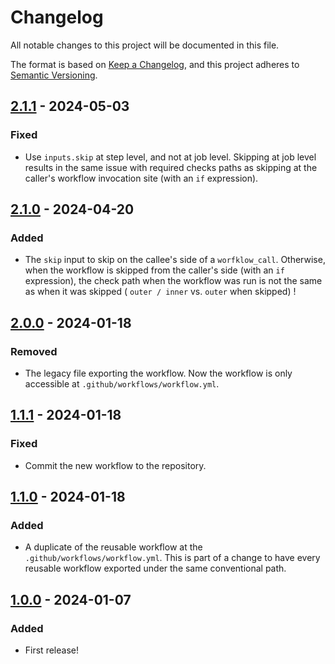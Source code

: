 # Changelog

All notable changes to this project will be documented in this file.

The format is based on [Keep a Changelog](https://keepachangelog.com/en/1.1.0/),
and this project adheres to [Semantic Versioning](https://semver.org/spec/v2.0.0.html).

## [2.1.1] - 2024-05-03

### Fixed

- Use `inputs.skip` at step level, and not at job level. Skipping at job level results in the same issue with
  required checks paths as skipping at the caller's workflow invocation site (with an `if` expression).

## [2.1.0] - 2024-04-20

### Added

- The `skip` input to skip on the callee's side of a `worfklow_call`. Otherwise, when the workflow is skipped from
  the caller's side (with an `if` expression), the check path when the workflow was run is not the same as when
  it was skipped ( `outer / inner` vs. `outer` when skipped) !

## [2.0.0] - 2024-01-18

### Removed

- The legacy file exporting the workflow. Now the workflow is only accessible at `.github/workflows/workflow.yml`.

## [1.1.1] - 2024-01-18

### Fixed

- Commit the new workflow to the repository.

## [1.1.0] - 2024-01-18

### Added

- A duplicate of the reusable workflow at the `.github/workflows/workflow.yml`. This is part of a change to have
  every reusable workflow exported under the same conventional path.

## [1.0.0] - 2024-01-07

### Added

- First release!

[2.1.1]: https://github.com/infrastructure-blocks/docker-compose-metadata-workflow/compare/v2.1.0...v2.1.1
[2.1.0]: https://github.com/infrastructure-blocks/docker-compose-metadata-workflow/compare/v2.0.0...v2.1.0
[2.0.0]: https://github.com/infrastructure-blocks/docker-compose-metadata-workflow/compare/v1.1.1...v2.0.0
[1.1.1]: https://github.com/infrastructure-blocks/docker-compose-metadata-workflow/compare/v1.1.0...v1.1.1
[1.1.0]: https://github.com/infrastructure-blocks/docker-compose-metadata-workflow/compare/v1.0.0...v1.1.0
[1.0.0]: https://github.com/infrastructure-blocks/docker-compose-metadata-workflow/releases/tag/v1.0.0
